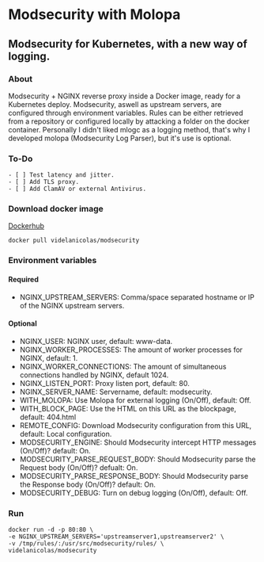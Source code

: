 # Modsecurity with Molopa

## Modsecurity for Kubernetes, with a new way of logging.

### About
Modsecurity + NGINX reverse proxy inside a Docker image, ready for a Kubernetes deploy. Modsecurity, aswell as upstream servers, are configured through environment variables. Rules can be either retrieved from a repository or configured locally by attacking a folder on the docker container. Personally I didn't liked mlogc as a logging method, that's why I developed molopa (Modsecurity Log Parser), but it's use is optional.
### To-Do
	- [ ] Test latency and jitter.
	- [ ] Add TLS proxy.
	- [ ] Add ClamAV or external Antivirus.
### Download docker image

[Dockerhub](https://hub.docker.com/r/videlanicolas/modsecurity/)

```shell
docker pull videlanicolas/modsecurity
```
### Environment variables
#### Required
   * NGINX_UPSTREAM_SERVERS: Comma/space separated hostname or IP of the NGINX upstream servers.
#### Optional
   * NGINX_USER: NGINX user, default: www-data.
   * NGINX_WORKER_PROCESSES: The amount of worker processes for NGINX, default: 1.
   * NGINX_WORKER_CONNECTIONS: The amount of simultaneous connections handled by NGINX, default 1024.
   * NGINX_LISTEN_PORT: Proxy listen port, default: 80.
   * NGINX_SERVER_NAME: Servername, default: modsecurity.
   * WITH_MOLOPA: Use Molopa for external logging (On/Off), default: Off.
   * WITH_BLOCK_PAGE: Use the HTML on this URL as the blockpage, default: 404.html
   * REMOTE_CONFIG: Download Modsecurity configuration from this URL, default: Local configuration.
   * MODSECURITY_ENGINE: Should Modsecurity intercept HTTP messages (On/Off)? default: On.
   * MODSECURITY_PARSE_REQUEST_BODY: Should Modsecurity parse the Request body (On/Off)? defualt: On.
   * MODSECURITY_PARSE_RESPONSE_BODY: Should Modsecurity parse the Response body (On/Off)? default: On.
   * MODSECURITY_DEBUG: Turn on debug logging (On/Off), default: Off.
### Run
```shell
docker run -d -p 80:80 \
-e NGINX_UPSTREAM_SERVERS='upstreamserver1,upstreamserver2' \
-v /tmp/rules/:/usr/src/modsecurity/rules/ \
videlanicolas/modsecurity
```